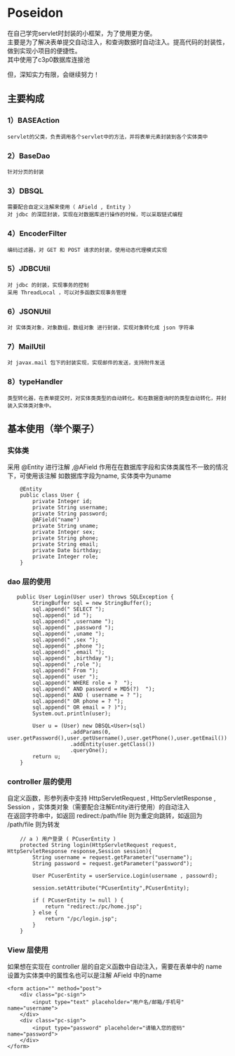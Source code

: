 # Poseidon

在自己学完servlet时封装的小框架，为了使用更方便。  
主要是为了解决表单提交自动注入，和查询数据时自动注入。提高代码的封装性，做到实现小项目的便捷性。  
其中使用了c3p0数据库连接池

但，深知实力有限，会继续努力！

## 主要构成

### 1）BASEAction
    servlet的父类，负责调用各个servlet中的方法，并将表单元素封装到各个实体类中

### 2）BaseDao
    针对分页的封装

### 3）DBSQL
    需要配合自定义注解来使用（ AField , Entity ）
    对 jdbc 的深层封装，实现在对数据库进行操作的时候，可以采取链式编程 

### 4）EncoderFilter
    编码过滤器，对 GET 和 POST 请求的封装，使用动态代理模式实现    

### 5）JDBCUtil
    对 jdbc 的封装，实现事务的控制    
    采用 ThreadLocal ，可以对多函数实现事务管理

### 6）JSONUtil
    对 实体类对象，对象数组，数组对象 进行封装，实现对象转化成 json 字符串

### 7）MailUtil
    对 javax.mail 包下的封装实现，实现邮件的发送，支持附件发送

### 8）typeHandler
    类型转化器，在表单提交时，对实体类类型的自动转化。和在数据查询时的类型自动转化，并封装入实体类对象中。

## 基本使用（举个栗子）
### 实体类
采用 @Entity 进行注解 ,@AField 作用在在数据库字段和实体类属性不一致的情况下，可使用该注解
如数据库字段为name, 实体类中为uname
```
    @Entity
    public class User {
        private Integer id;
        private String username;
        private String password;
        @AField("name")
        private String uname;
        private Integer sex;
        private String phone;
        private String email;
        private Date birthday;
        private Integer role;
    }
```
 
### dao 层的使用

```
   public User Login(User user) throws SQLException {
        StringBuffer sql = new StringBuffer();
        sql.append(" SELECT ");
        sql.append(" id ");
        sql.append(" ,username ");
        sql.append(" ,password ");
        sql.append(" ,uname ");
        sql.append(" ,sex ");
        sql.append(" ,phone ");
        sql.append(" ,email ");
        sql.append(" ,birthday ");
        sql.append(" ,role ");
        sql.append(" From ");
        sql.append(" user ");
        sql.append(" WHERE role = ?  ");
        sql.append(" AND password = MD5(?)  ");
        sql.append(" AND ( username = ? ");
        sql.append(" OR phone = ? ");
        sql.append(" OR email = ? )");
        System.out.println(user);

        User u = (User) new DBSQL<User>(sql)
                    .addParams(0, user.getPassword(),user.getUsername(),user.getPhone(),user.getEmail())
                    .addEntity(user.getClass())
                    .queryOne();
        return u;
    }
```

### controller 层的使用 
自定义函数，形参列表中支持 HttpServletRequest , HttpServletResponse , Session ，实体类对象（需要配合注解Entity进行使用）的自动注入  
在返回字符串中，如返回 redirect:/path/file 则为重定向跳转，如返回为 /path/file 则为转发
```
    // a ) 用户登录 ( PCuserEntity )
    protected String login(HttpServletRequest request, HttpServletResponse response,Session session){
        String username = request.getParameter("username");
        String password = request.getParameter("password");

        User PCuserEntity = userService.Login(username , passowrd);
     
        session.setAttribute("PCuserEntity",PCuserEntity);

        if ( PCuserEntity != null ) {
            return "redirect:/pc/home.jsp";
        } else {
            return "/pc/login.jsp";
        }
    }
```

### View 层使用
如果想在实现在 controller 层的自定义函数中自动注入，需要在表单中的 name 设置为实体类中的属性名也可以是注解 AField 中的name
```
<form action="" method="post">
	<div class="pc-sign">
		<input type="text" placeholder="用户名/邮箱/手机号" name="username">
	</div>
	<div class="pc-sign">
		<input type="password" placeholder="请输入您的密码" name="password">
	</div>
</form>
```

